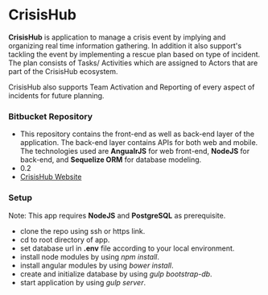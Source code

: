# CrisisHub #

**CrisisHub** is application to manage a crisis event by implying and organizing real time information gathering. In addition it also support's tackling the event by implementing a rescue plan based on type of incident. The plan consists of Tasks/ Activities which are assigned to Actors that are part of the CrisisHub ecosystem.

CrisisHub also supports Team Activation and Reporting of every aspect of incidents for future planning.

### Bitbucket Repository ###

* This repository contains the front-end as well as back-end layer of the application. The back-end layer contains APIs for both web and mobile. The technologies used are **AngualrJS** for web front-end, **NodeJS** for back-end, and **Sequelize ORM** for database modeling.
* 0.2
* [CrisisHub Website](http://crisishub.co/newsite/)

### Setup ###
Note: This app requires **NodeJS** and **PostgreSQL** as prerequisite.

* clone the repo using ssh or https link.
* cd to root directory of app.
* set database url in **.env** file according to your local environment.
* install node modules by using *npm install*.
* install angular modules by using *bower install*.
* create and initialize database by using *gulp bootstrap-db*.
* start application by using *gulp server*.